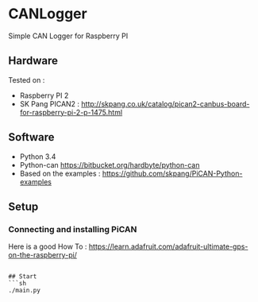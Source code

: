 # CANLogger

Simple CAN Logger for Raspberry PI

## Hardware
Tested on :
* Raspberry PI 2
* SK Pang PICAN2 : <http://skpang.co.uk/catalog/pican2-canbus-board-for-raspberry-pi-2-p-1475.html>

## Software
* Python 3.4
* Python-can <https://bitbucket.org/hardbyte/python-can>
* Based on the examples : <https://github.com/skpang/PiCAN-Python-examples>

## Setup

### Connecting and installing PiCAN
Here is a good How To :
<https://learn.adafruit.com/adafruit-ultimate-gps-on-the-raspberry-pi/>


```

## Start
```sh
./main.py
```
